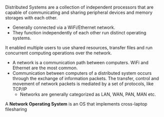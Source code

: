 Distributed Systems are a collection of independent processors that are capable of communicating and sharing peripheral devices and memory storages with each other.
- Generally connected via a WiFi/Ethernet network.
- They function independently of each other run distinct operating systems.

It enabled multiple users to use shared resources, transfer files and run concurrent computing operations over the network.
- A network is a communication path between computers. WiFi and Ethernet are the most common.
- Communication between computers of a distributed system occurs through the exchange of information packets. The transfer, control and movement of network packets is mediated by a set of protocols, like TCP/IP
	- Networks are generally categorized as LAN, WAN, PAN, MAN etc.

A **Network Operating System** is an OS that implements cross-laptop filesharing